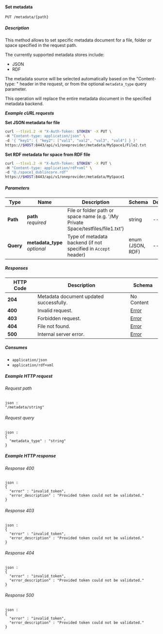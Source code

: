 
<a name="set_file_metadata"></a>
#### Set metadata
```
PUT /metadata/{path}
```


##### Description
This method allows to set specific metadata document for a file, folder or space specified in the request path.

The currently supported metadata stores include:
 * JSON
 * RDF

The metadata source will be selected automatically based on the "Content-type: " header in the request, or from the optional `metadata_type` query parameter.

This operation will replace the entire metadata document in the specified metadata backend.

***Example cURL requests***

**Set JSON metadata for file**
```bash
curl --tlsv1.2 -H "X-Auth-Token: $TOKEN" -X PUT \
-H "Content-type: application/json" \
-d '{ "key1": { "key2": ["val1", "val2", "val3", "val4"] } }'
https://$HOST:8443/api/v1/oneprovider/metadata/MySpace1/File2.txt
```

**Set RDF metadata for space from RDF file**
```bash
curl --tlsv1.2 -H "X-Auth-Token: $TOKEN" -X PUT \
-H "Content-type: application/rdf+xml" \
-d "@./space1_dublincore.rdf"
https://$HOST:8443/api/v1/oneprovider/metadata/MySpace1
```


##### Parameters

|Type|Name|Description|Schema|Default|
|---|---|---|---|---|
|**Path**|**path**  <br>*required*|File or folder path or space name (e.g. '/My Private Space/testfiles/file1.txt')|string|--|
|**Query**|**metadata_type**  <br>*optional*|Type of metadata backend (if not specified in `Accept` header)|enum (JSON, RDF)|--|


##### Responses

|HTTP Code|Description|Schema|
|---|---|---|
|**204**|Metadata document updated successfully.|No Content|
|**400**|Invalid request.|[Error](../definitions/Error.md#error)|
|**403**|Forbidden request.|[Error](../definitions/Error.md#error)|
|**404**|File not found.|[Error](../definitions/Error.md#error)|
|**500**|Internal server error.|[Error](../definitions/Error.md#error)|


##### Consumes

* `application/json`
* `application/rdf+xml`


##### Example HTTP request

###### Request path
```
json :
"/metadata/string"
```


###### Request query
```
json :
{
  "metadata_type" : "string"
}
```


##### Example HTTP response

###### Response 400
```
json :
{
  "error" : "invalid_token",
  "error_description" : "Provided token could not be validated."
}
```


###### Response 403
```
json :
{
  "error" : "invalid_token",
  "error_description" : "Provided token could not be validated."
}
```


###### Response 404
```
json :
{
  "error" : "invalid_token",
  "error_description" : "Provided token could not be validated."
}
```


###### Response 500
```
json :
{
  "error" : "invalid_token",
  "error_description" : "Provided token could not be validated."
}
```



